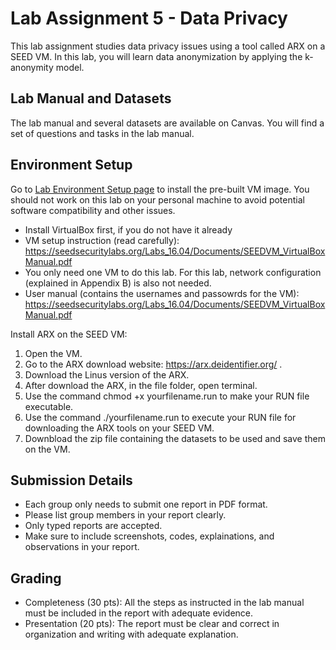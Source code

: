 # Lab Assignment 5 - Data Privacy
This lab assignment studies data privacy issues using a tool called ARX on a SEED VM. In this lab, you will learn data anonymization by applying the k-anonymity model.

## Lab Manual and Datasets

The lab manual and several datasets are available on Canvas. You will find a set of questions and tasks in the lab manual. 

## Environment Setup

Go to [Lab Environment Setup page](https://seedsecuritylabs.org/lab_env.html) to install the pre-built VM image. You should not work on this lab on your personal machine to avoid potential software compatibility and other issues.  
- Install VirtualBox first, if you do not have it already
- VM setup instruction (read carefully): https://seedsecuritylabs.org/Labs_16.04/Documents/SEEDVM_VirtualBoxManual.pdf
- You only need one VM to do this lab. For this lab, network configuration (explained in Appendix B) is also not needed.
- User manual (contains the usernames and passowrds for the VM): https://seedsecuritylabs.org/Labs_16.04/Documents/SEEDVM_VirtualBoxManual.pdf

Install ARX on the SEED VM: 
1. Open the VM.
2. Go to the ARX download website: https://arx.deidentifier.org/ .
3. Download the Linus version of the ARX.
4. After download the ARX, in the file folder, open terminal.
5. Use the command chmod +x yourfilename.run to make your RUN file executable.
6. Use the command ./yourfilename.run to execute your RUN file for downloading the ARX tools on your SEED VM.
7. Downbload the zip file containing the datasets to be used and save them on the VM.

## Submission Details

- Each group only needs to submit one report in PDF format.
- Please list group members in your report clearly.
- Only typed reports are accepted.
- Make sure to include screenshots, codes, explainations, and observations in your report.

## Grading

- Completeness (30 pts): All the steps as instructed in the lab manual must be included in the report with adequate evidence.
- Presentation (20 pts): The report must be clear and correct in organization and writing with adequate explanation.
